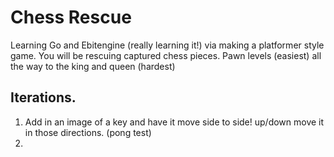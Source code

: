 # Chess Rescue

Learning Go and Ebitengine (really learning it!) via making a platformer style game.
You will be rescuing captured chess pieces.
Pawn levels (easiest) all the way to the king and queen (hardest)

## Iterations.

1. Add in an image of a key and have it move side to side! up/down move it in those directions. (pong test)
2. 